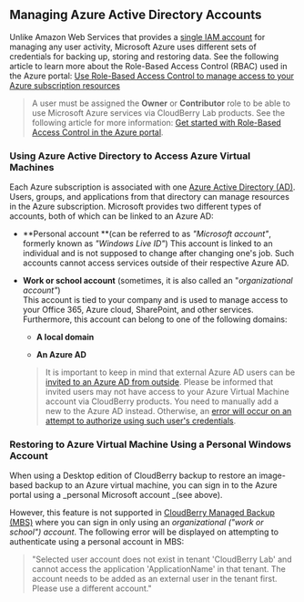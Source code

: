 ## Managing Azure Active Directory Accounts

Unlike Amazon Web Services that provides a [single IAM account](https://aws.amazon.com/iam/) for managing any user activity, Microsoft Azure uses different sets of credentials for backing up, storing and restoring data. See the following article to learn more about the Role-Based Access Control \(RBAC\) used in the Azure portal: [Use Role-Based Access Control to manage access to your Azure subscription resources](https://www.gitbook.com/book/yuriyshutov/restore-wizard-draft/edit#)

> A user must be assigned the **Owner** or **Contributor** role to be able to use Microsoft Azure services via CloudBerry Lab products. See the following article for more information: [Get started with Role-Based Access Control in the Azure portal](https://www.gitbook.com/book/yuriyshutov/restore-wizard-draft/edit#).

### Using Azure Active Directory to Access Azure Virtual Machines

Each Azure subscription is associated with one [Azure Active Directory \(AD\)](https://docs.microsoft.com/en-us/azure/active-directory/active-directory-whatis). Users, groups, and applications from that directory can manage resources in the Azure subscription. Microsoft provides two different types of accounts, both of which can be linked to an Azure AD:

* **Personal account **\(can be referred to as _"Microsoft account"_, formerly known as _"Windows Live ID"_\)
  This account is linked to an individual and is not supposed to change after changing one's job. Such accounts cannot access services outside of their respective Azure AD.
* **Work or school account** \(sometimes, it is also called an "_organizational account"_\)  
  This account is tied to your company and is used to manage access to your Office 365, Azure cloud, SharePoint, and other services. Furthermore, this account can belong to one of the following domains:

  * **A local domain**

  * **An Azure AD**

  > It is important to keep in mind that external Azure AD users can be [invited to an Azure AD from outside](https://docs.microsoft.com/en-us/azure/active-directory/active-directory-b2b-what-is-azure-ad-b2b). Please be informed that invited users may not have access to your Azure Virtual Machine account via CloudBerry products. You need to manually add a new to the Azure AD instead. Otherwise, an [error will occur on an attempt to authorize using such user's credentials](https://kb.cloudberry.online/microsoft-azure/sorry-but-were-having-trouble-signing-you-in.-we-received-a-bad-request.).

### Restoring to Azure Virtual Machine Using a Personal Windows Account

When using a Desktop edition of CloudBerry backup to restore an image-based backup to an Azure virtual machine, you can sign in to the Azure portal using a _personal Microsoft account _\(see above\).

However, this feature is not supported in [CloudBerry Managed Backup \(MBS\)](https://www.cloudberrylab.com/managed-backup.aspx) where you can sign in only using an _organizational \("work or school"\) account_. The following error will be displayed on attempting to authenticate using a personal account in MBS:

> "Selected user account does not exist in tenant 'CloudBerry Lab' and cannot access the application 'ApplicationName' in that tenant. The account needs to be added as an external user in the tenant first. Please use a different account."



